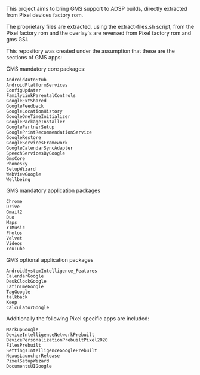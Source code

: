 This project aims to bring GMS support to AOSP builds, directly extracted from Pixel devices factory rom.

The proprietary files are extracted, using the extract-files.sh script, from the Pixel factory rom and the overlay's are reversed from Pixel factory rom and gms GSI.

This repository was created under the assumption that these are the sections of GMS apps:


GMS mandatory core packages:
```
AndroidAutoStub
AndroidPlatformServices
ConfigUpdater
FamilyLinkParentalControls
GoogleExtShared
GoogleFeedback
GoogleLocationHistory
GoogleOneTimeInitializer
GooglePackageInstaller
GooglePartnerSetup
GooglePrintRecommendationService
GoogleRestore
GoogleServicesFramework
GoogleCalendarSyncAdapter
SpeechServicesByGoogle
GmsCore
Phonesky
SetupWizard
WebViewGoogle
Wellbeing
```

GMS mandatory application packages
```
Chrome
Drive
Gmail2
Duo
Maps
YTMusic
Photos
Velvet
Videos
YouTube
```

GMS optional application packages
```
AndroidSystemIntelligence_Features
CalendarGoogle
DeskClockGoogle
LatinImeGoogle
TagGoogle
talkback
Keep
CalculatorGoogle
```

Additionally the following Pixel specific apps are included:
```
MarkupGoogle
DeviceIntelligenceNetworkPrebuilt
DevicePersonalizationPrebuiltPixel2020
FilesPrebuilt
SettingsIntelligenceGooglePrebuilt
NexusLauncherRelease
PixelSetupWizard
DocumentsUIGoogle
```
